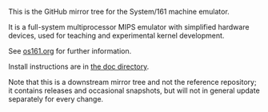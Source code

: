 This is the GitHub mirror tree for the System/161 machine emulator.

It is a full-system multiprocessor MIPS emulator with simplified
hardware devices, used for teaching and experimental kernel
development.

See [os161.org](http://www.os161.org/index.html#sys161) for further
information.

Install instructions are in [the doc directory](doc/install.html).

Note that this is a downstream mirror tree and not the reference
repository; it contains releases and occasional snapshots, but will
not in general update separately for every change.
